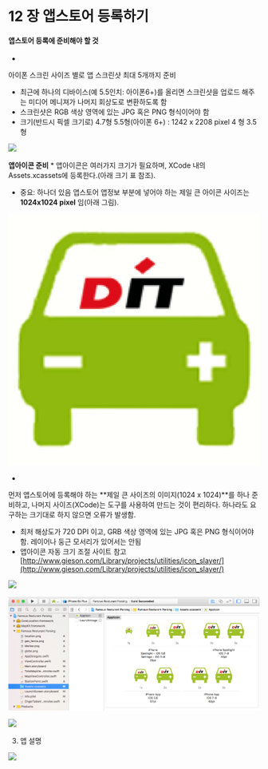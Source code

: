 # 12 장 앱스토어 등록하기

#### 앱스토어 등록에 준비해야 할 것

* 
아이폰 스크린 사이즈 별로 앱 스크린샷 최대 5개까지 준비
- 최근에 하나의 디바이스(예 5.5인치: 아이폰6+)를 올리면 스크린샷을 업로드 해주는 미디어 메니져가 나머지 회상도로 변환하도록 함
- 스크린샷은 RGB 색상 영역에 있는 JPG 혹은 PNG 형식이어야 함
- 크기(반드시 픽셀 크기로)
4.7형
5.5형(아이폰 6+) : 1242 x 2208 pixel 
4  형
3.5형

![](앱스크린샷.png)





**앱아이콘 준비**
* 
앱아이콘은 여러가지 크기가 필요하며, XCode 내의 Assets.xcassets에 등록한다.(아래 크기 표 참조).

* 중요: 하나더 있음 
앱스토어 앱정보 부분에 넣어야 하는 제일 큰 아이콘 사이즈는 **1024x1024 pixel** 임(아래 그림).

![](icon01_1024x1024.png)

* 
먼저 앱스토어에 등록해야 하는  **제일 큰 사이즈의 이미지(1024 x 1024)**를 하나 준비하고, 나머지 사이즈(XCode)는 도구를 사용하여 만드는 것이 편리하다. 하나라도 요구하는 크기대로 하지 않으면 오류가 발생함.

* 최저 해상도가 720 DPI 이고, GRB 색상 영역에 있는 JPG 혹은 PNG 형식이어야 함. 레이어나 둥근 모서리가 있어서는 안됨
* 앱아이콘 자동 크기 조절 사이트 참고
[http://www.gieson.com/Library/projects/utilities/icon_slayer/](http://www.gieson.com/Library/projects/utilities/icon_slayer/)

![](앱아이콘_크기.JPG)

![](AppIconXCode.png) 

![](앱아이콘.png)




3. 앱 설명

![](앱설명.png)









